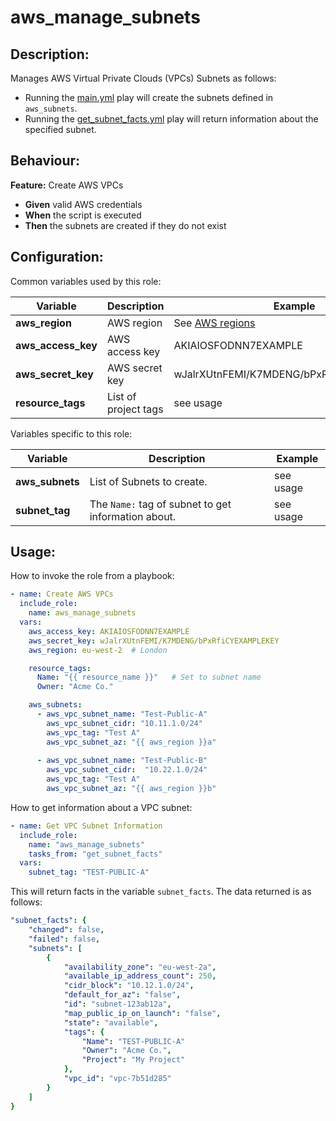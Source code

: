 # aws_manage_subnets

## Description:

Manages AWS Virtual Private Clouds (VPCs) Subnets as follows:
- Running the [main.yml](./tasks/main.yml) play will create the subnets defined in `aws_subnets`.  
- Running the [get_subnet_facts.yml](./tasks/get_subnet_facts.yml) play will return information about the specified subnet.

## Behaviour:

**Feature:** Create AWS VPCs  
- **Given** valid AWS credentials
- **When** the script is executed
- **Then** the subnets are created if they do not exist

## Configuration:

Common variables used by this role:

| Variable | Description | Example |
|-----|-----|-----|
| **aws_region** | AWS region | See [AWS regions](http://docs.aws.amazon.com/general/latest/gr/rande.html#ec2_region) |
| **aws_access_key** | AWS access key | AKIAIOSFODNN7EXAMPLE |
| **aws_secret_key** | AWS secret key | wJalrXUtnFEMI/K7MDENG/bPxRfiCYEXAMPLEKEY |
| **resource_tags** | List of project tags | see usage |

Variables specific to this role:

| Variable | Description | Example |
|-----|-----|-----|
| **aws_subnets** | List of Subnets to create. | see usage |
| **subnet_tag** | The `Name:` tag of subnet to get information about. | see usage |

## Usage:

How to invoke the role from a playbook:

```yaml
- name: Create AWS VPCs
  include_role:
    name: aws_manage_subnets
  vars:
    aws_access_key: AKIAIOSFODNN7EXAMPLE
    aws_secret_key: wJalrXUtnFEMI/K7MDENG/bPxRfiCYEXAMPLEKEY
    aws_region: eu-west-2  # London

    resource_tags:
      Name: "{{ resource_name }}"   # Set to subnet name
      Owner: "Acme Co."

    aws_subnets:
      - aws_vpc_subnet_name: "Test-Public-A"
        aws_vpc_subnet_cidr: "10.11.1.0/24"
        aws_vpc_tag: "Test A"
        aws_vpc_subnet_az: "{{ aws_region }}a"
    
      - aws_vpc_subnet_name: "Test-Public-B"
        aws_vpc_subnet_cidr:  "10.22.1.0/24"
        aws_vpc_tag: "Test A"
        aws_vpc_subnet_az: "{{ aws_region }}b"
```

How to get information about a VPC subnet:

```yaml
- name: Get VPC Subnet Information
  include_role:
    name: "aws_manage_subnets"
    tasks_from: "get_subnet_facts"
  vars:
    subnet_tag: "TEST-PUBLIC-A"
```

This will return facts in the variable `subnet_facts`.  The data returned is as follows:

```yaml
"subnet_facts": {
    "changed": false, 
    "failed": false, 
    "subnets": [
        {
            "availability_zone": "eu-west-2a", 
            "available_ip_address_count": 250, 
            "cidr_block": "10.12.1.0/24", 
            "default_for_az": "false", 
            "id": "subnet-123ab12a", 
            "map_public_ip_on_launch": "false", 
            "state": "available", 
            "tags": {
                "Name": "TEST-PUBLIC-A"
                "Owner": "Acme Co.", 
                "Project": "My Project"
            }, 
            "vpc_id": "vpc-7b51d285"
        }
    ]
}
```
